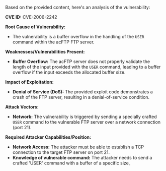 Based on the provided content, here's an analysis of the vulnerability:

**CVE ID:** CVE-2006-2242

**Root Cause of Vulnerability:**
- The vulnerability is a buffer overflow in the handling of the `USER` command within the acFTP FTP server.

**Weaknesses/Vulnerabilities Present:**
- **Buffer Overflow:** The acFTP server does not properly validate the length of the input provided with the `USER` command, leading to a buffer overflow if the input exceeds the allocated buffer size.

**Impact of Exploitation:**
- **Denial of Service (DoS):** The provided exploit code demonstrates a crash of the FTP server, resulting in a denial-of-service condition.

**Attack Vectors:**
- **Network:** The vulnerability is triggered by sending a specially crafted `USER` command to the vulnerable FTP server over a network connection (port 21).

**Required Attacker Capabilities/Position:**
- **Network Access:** The attacker must be able to establish a TCP connection to the target FTP server on port 21.
- **Knowledge of vulnerable command:** The attacker needs to send a crafted 'USER' command with a buffer of a specific size,